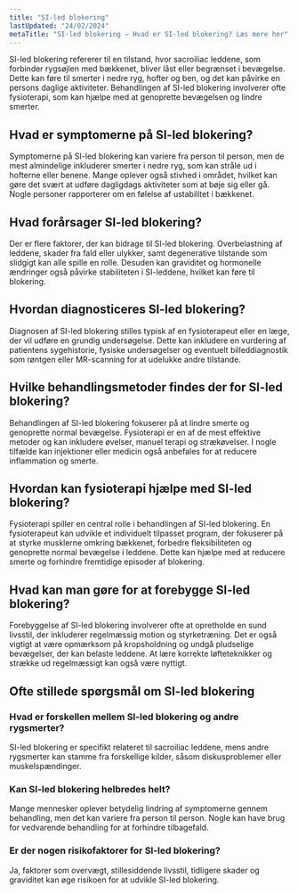 ```yaml
---
title: "SI-led blokering"
lastUpdated: "24/02/2024"
metaTitle: "SI-led blokering – Hvad er SI-led blokering? Læs mere her"
---
```


SI-led blokering refererer til en tilstand, hvor sacroiliac leddene, som forbinder rygsøjlen med bækkenet, bliver låst eller begrænset i bevægelse. Dette kan føre til smerter i nedre ryg, hofter og ben, og det kan påvirke en persons daglige aktiviteter. Behandlingen af SI-led blokering involverer ofte fysioterapi, som kan hjælpe med at genoprette bevægelsen og lindre smerter.

## Hvad er symptomerne på SI-led blokering?

Symptomerne på SI-led blokering kan variere fra person til person, men de mest almindelige inkluderer smerter i nedre ryg, som kan stråle ud i hofterne eller benene. Mange oplever også stivhed i området, hvilket kan gøre det svært at udføre dagligdags aktiviteter som at bøje sig eller gå. Nogle personer rapporterer om en følelse af ustabilitet i bækkenet.

## Hvad forårsager SI-led blokering?

Der er flere faktorer, der kan bidrage til SI-led blokering. Overbelastning af leddene, skader fra fald eller ulykker, samt degenerative tilstande som slidgigt kan alle spille en rolle. Desuden kan graviditet og hormonelle ændringer også påvirke stabiliteten i SI-leddene, hvilket kan føre til blokering.

## Hvordan diagnosticeres SI-led blokering?

Diagnosen af SI-led blokering stilles typisk af en fysioterapeut eller en læge, der vil udføre en grundig undersøgelse. Dette kan inkludere en vurdering af patientens sygehistorie, fysiske undersøgelser og eventuelt billeddiagnostik som røntgen eller MR-scanning for at udelukke andre tilstande.

## Hvilke behandlingsmetoder findes der for SI-led blokering?

Behandlingen af SI-led blokering fokuserer på at lindre smerte og genoprette normal bevægelse. Fysioterapi er en af de mest effektive metoder og kan inkludere øvelser, manuel terapi og strækøvelser. I nogle tilfælde kan injektioner eller medicin også anbefales for at reducere inflammation og smerte.

## Hvordan kan fysioterapi hjælpe med SI-led blokering?

Fysioterapi spiller en central rolle i behandlingen af SI-led blokering. En fysioterapeut kan udvikle et individuelt tilpasset program, der fokuserer på at styrke musklerne omkring bækkenet, forbedre fleksibiliteten og genoprette normal bevægelse i leddene. Dette kan hjælpe med at reducere smerte og forhindre fremtidige episoder af blokering.

## Hvad kan man gøre for at forebygge SI-led blokering?

Forebyggelse af SI-led blokering involverer ofte at opretholde en sund livsstil, der inkluderer regelmæssig motion og styrketræning. Det er også vigtigt at være opmærksom på kropsholdning og undgå pludselige bevægelser, der kan belaste leddene. At lære korrekte løfteteknikker og strække ud regelmæssigt kan også være nyttigt.

## Ofte stillede spørgsmål om SI-led blokering

### Hvad er forskellen mellem SI-led blokering og andre rygsmerter?

SI-led blokering er specifikt relateret til sacroiliac leddene, mens andre rygsmerter kan stamme fra forskellige kilder, såsom diskusproblemer eller muskelspændinger.

### Kan SI-led blokering helbredes helt?

Mange mennesker oplever betydelig lindring af symptomerne gennem behandling, men det kan variere fra person til person. Nogle kan have brug for vedvarende behandling for at forhindre tilbagefald.

### Er der nogen risikofaktorer for SI-led blokering?

Ja, faktorer som overvægt, stillesiddende livsstil, tidligere skader og graviditet kan øge risikoen for at udvikle SI-led blokering.